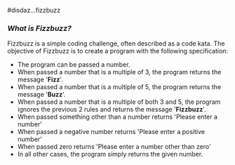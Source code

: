 #disdaz...fizzbuzz

### _What is Fizzbuzz?_ ###

Fizzbuzz is a simple coding challenge, often described as a code kata. The objective of Fizzbuzz is to create a program with the following specification:

 * The program can be passed a number.
 * When passed a number that is a multiple of 3, the program returns the message '**Fizz**'.
 * When passed a number that is a multiple of 5, the program returns the message '**Buzz**'.
 * When passed a number that is a multiple of both 3 and 5, the program ignores the previous 2 rules 
   and returns the message '**Fizzbuzz**'.
 * When passed something other than a number returns 'Please enter a number'
 * When passed a negative number returns 'Please enter a positive number'
 * When passed zero returns 'Please enter a number other than zero'
 * In all other cases, the program simply returns the given number.

